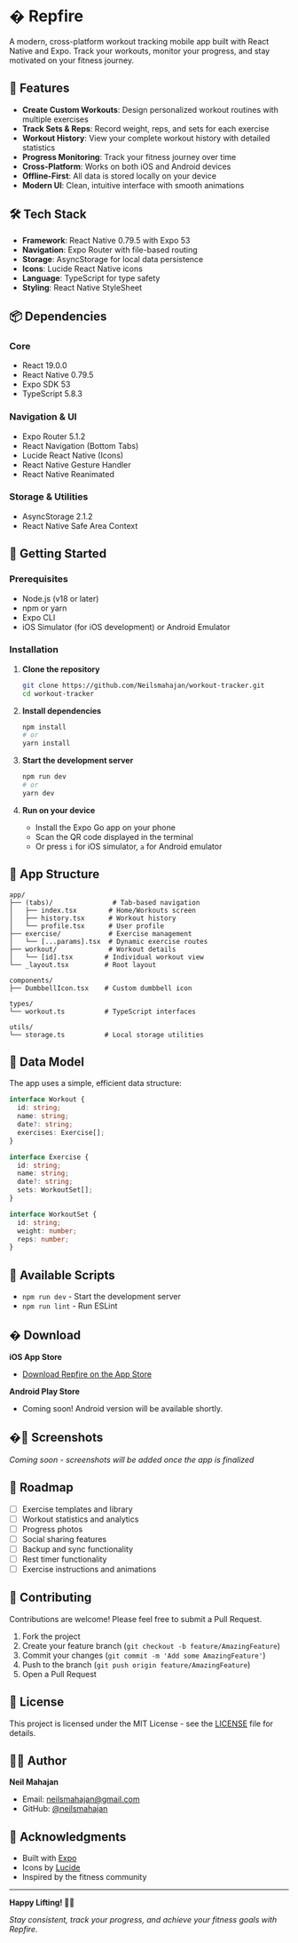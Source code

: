 # � Repfire

A modern, cross-platform workout tracking mobile app built with React Native and Expo. Track your workouts, monitor your progress, and stay motivated on your fitness journey.

## 📱 Features

- **Create Custom Workouts**: Design personalized workout routines with multiple exercises
- **Track Sets & Reps**: Record weight, reps, and sets for each exercise
- **Workout History**: View your complete workout history with detailed statistics
- **Progress Monitoring**: Track your fitness journey over time
- **Cross-Platform**: Works on both iOS and Android devices
- **Offline-First**: All data is stored locally on your device
- **Modern UI**: Clean, intuitive interface with smooth animations

## 🛠️ Tech Stack

- **Framework**: React Native 0.79.5 with Expo 53
- **Navigation**: Expo Router with file-based routing
- **Storage**: AsyncStorage for local data persistence
- **Icons**: Lucide React Native icons
- **Language**: TypeScript for type safety
- **Styling**: React Native StyleSheet

## 📦 Dependencies

### Core

- React 19.0.0
- React Native 0.79.5
- Expo SDK 53
- TypeScript 5.8.3

### Navigation & UI

- Expo Router 5.1.2
- React Navigation (Bottom Tabs)
- Lucide React Native (Icons)
- React Native Gesture Handler
- React Native Reanimated

### Storage & Utilities

- AsyncStorage 2.1.2
- React Native Safe Area Context

## 🚀 Getting Started

### Prerequisites

- Node.js (v18 or later)
- npm or yarn
- Expo CLI
- iOS Simulator (for iOS development) or Android Emulator

### Installation

1. **Clone the repository**

   ```bash
   git clone https://github.com/Neilsmahajan/workout-tracker.git
   cd workout-tracker
   ```

2. **Install dependencies**

   ```bash
   npm install
   # or
   yarn install
   ```

3. **Start the development server**

   ```bash
   npm run dev
   # or
   yarn dev
   ```

4. **Run on your device**
   - Install the Expo Go app on your phone
   - Scan the QR code displayed in the terminal
   - Or press `i` for iOS simulator, `a` for Android emulator

## 📱 App Structure

```
app/
├── (tabs)/               # Tab-based navigation
│   ├── index.tsx        # Home/Workouts screen
│   ├── history.tsx      # Workout history
│   └── profile.tsx      # User profile
├── exercise/            # Exercise management
│   └── [...params].tsx  # Dynamic exercise routes
├── workout/             # Workout details
│   └── [id].tsx        # Individual workout view
└── _layout.tsx         # Root layout

components/
├── DumbbellIcon.tsx    # Custom dumbbell icon

types/
└── workout.ts          # TypeScript interfaces

utils/
└── storage.ts          # Local storage utilities
```

## 💾 Data Model

The app uses a simple, efficient data structure:

```typescript
interface Workout {
  id: string;
  name: string;
  date?: string;
  exercises: Exercise[];
}

interface Exercise {
  id: string;
  name: string;
  date?: string;
  sets: WorkoutSet[];
}

interface WorkoutSet {
  id: string;
  weight: number;
  reps: number;
}
```

## 🔧 Available Scripts

- `npm run dev` - Start the development server
- `npm run lint` - Run ESLint

## � Download

**iOS App Store**

- [Download Repfire on the App Store](https://apps.apple.com/us/app/repfire/id6749026161)

**Android Play Store**

- Coming soon! Android version will be available shortly.

## �📸 Screenshots

_Coming soon - screenshots will be added once the app is finalized_

## 🚧 Roadmap

- [ ] Exercise templates and library
- [ ] Workout statistics and analytics
- [ ] Progress photos
- [ ] Social sharing features
- [ ] Backup and sync functionality
- [ ] Rest timer functionality
- [ ] Exercise instructions and animations

## 🤝 Contributing

Contributions are welcome! Please feel free to submit a Pull Request.

1. Fork the project
2. Create your feature branch (`git checkout -b feature/AmazingFeature`)
3. Commit your changes (`git commit -m 'Add some AmazingFeature'`)
4. Push to the branch (`git push origin feature/AmazingFeature`)
5. Open a Pull Request

## 📄 License

This project is licensed under the MIT License - see the [LICENSE](LICENSE) file for details.

## 👨‍💻 Author

**Neil Mahajan**

- Email: neilsmahajan@gmail.com
- GitHub: [@neilsmahajan](https://github.com/neilsmahajan)

## 🙏 Acknowledgments

- Built with [Expo](https://expo.dev/)
- Icons by [Lucide](https://lucide.dev/)
- Inspired by the fitness community

---

**Happy Lifting! 🏋️‍♂️**

_Stay consistent, track your progress, and achieve your fitness goals with Repfire._
